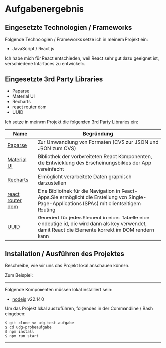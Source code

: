 # Aufgabenergebnis

## Eingesetzte Technologien / Frameworks

Folgende Technologien / Frameworks setze ich in meinem Projekt ein:

- JavaScript / React js

Ich habe mich für React entschieden, weil React sehr gut dazu geeignet ist, verschiedene Intarfaces zu entwickeln.

## Eingesetzte 3rd Party Libraries

- Paparse
- Material UI
- Recharts
- react router dom
- UUID 


Ich setze in meinem Projekt die folgenden 3rd Party Libraries ein:

Name | Begründung
--- | ---
[Paparse](https://www.papaparse.com/) | Zur Umwandlung von Formaten (CVS zur JSON und JSON zum CVS)
[Material UI](https://mui.com/) | Bibliothek der vorbereiteten React Komponenten, die Entwicklung des Erscheinungsbildes der App vereinfacht
[Recharts](https://recharts.org/en-US/) | Ermöglicht verarbeitete Daten graphisch darzustellen
[react router dom](https://reactrouter.com/) | Eine Bibliothek für die Navigation in React-Apps.Sie ermöglicht die Erstellung von Single-Page-Applications (SPAs) mit clientseitigem Routing           
[UUID](https://www.uuidgenerator.net/) | Generiert für jedes Element in einer Tabelle eine eindeutige id, die wird dann als key verwendet, damit React die Elemente korrekt im DOM rendern kann 
## Installation / Ausführen des Projektes

Beschreibe, wie wir uns das Projekt lokal anschauen können.

Zum Beispiel:

---

Folgende Komponenten müssen lokal installiert sein:

- [nodejs](https://nodejs.org/en/) v22.14.0

Um das Projekt lokal auszuführen, folgendes in der Commandline / Bash eingeben:

```console
$ git clone <> udg-test-aufgabe
$ cd udg-probeaufgabe
$ npm install
$ npm run start
```
---
